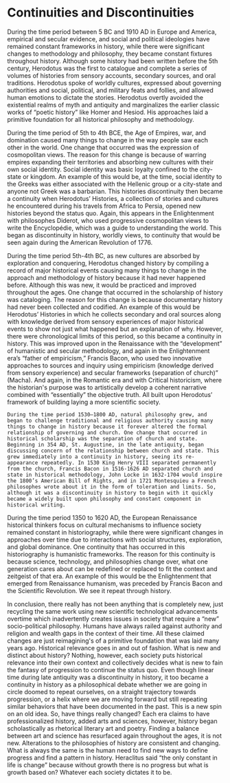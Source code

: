 # Continuities and Discontinuities	

During the time period between 5 BC and 1910 AD in Europe and America, empirical and secular evidence, and social and political ideologies have remained constant frameworks in history, while there were significant changes to methodology and philosophy, they became constant fixtures throughout history. Although some history had been written before the 5th century, Herodotus was the first to catalogue and complete a series of volumes of histories from sensory accounts, secondary sources, and oral traditions. Herodotus spoke of worldly cultures, expressed about governing authorities and social, political, and military feats and follies, and allowed human emotions to dictate the stories. Herodotus overtly avoided the existential realms of myth and antiquity and marginalizes the earlier classic works of “poetic history” like Homer and Hesiod. His approaches laid a primitive foundation for all historical philosophy and methodology. 

During the time period of 5th to 4th BCE, the Age of Empires, war, and domination caused many things to change in the way people saw each other in the world. One change that occurred was the expression of cosmopolitan views. The reason for this change is because of warring empires expanding their territories and absorbing new cultures with their own social identity. Social identity was basic loyalty confined to the city-state or kingdom. An example of this would be, at the time, social identity to the Greeks was either associated with the Hellenic group or a city-state and anyone not Greek was a barbarian. This histories discontinuity then became a continuity when Herodotus’ Histories, a collection of stories and cultures he encountered during his travels from Africa to Persia, opened new histories beyond the status quo. Again, this appears in the Enlightenment with philosophes Diderot, who used progressive cosmopolitan views to write the Encyclopédie, which was a guide to understanding the world. This began as discontinuity in history, worldly views, to continuity that would be seen again during the American Revolution of 1776. 

During the time period 5th-4th BC, as new cultures are absorbed by exploration and conquering, Herodotus changed history by compiling a record of major historical events causing many things to change in the approach and methodology of history because it had never happened before. Although this was new, it would be practiced and improved throughout the ages. One change that occurred in the scholarship of history was cataloging. The reason for this change is because documentary history had never been collected and codified. An example of this would be Herodotus’ Histories in which he collects secondary and oral sources along with knowledge derived from sensory experiences of major historical events to show not just what happened but an explanation of why. However, there were chronological limits of this period, so this became a continuity in history. This was improved upon in the Renaissance with the “development” of humanistic and secular methodology, and again in the Enlightenment era’s “father of empiricism,” Francis Bacon, who used two innovative approaches to sources and inquiry using empiricism (knowledge derived from sensory experience) and secular frameworks (separation of church)” (Macha). And again, in the Romantic era and with Critical historicism, where the historian's purpose was to artistically develop a coherent narrative combined with “essentially” the objective truth. All built upon Herodotus’ framework of building laying a more scientific society. 

	During the time period 1530–1800 AD, natural philosophy grew, and began to challenge traditional and religious authority causing many things to change in history because it forever altered the formal relationship of governing and church. One change that occurred in historical scholarship was the separation of church and state. Beginning in 354 AD, St. Augustine, in the late antiquity, began discussing concern of the relationship between church and state. This grew immediately into a continuity in history, seeing its re-appearance repeatedly. In 1530 King Henry VIII separated permanently from the church, Francis Bacon in 1516-1626 AD separated church and state in historical methodology, John Locke in 1632-1704 would inspire the 1800’s American Bill of Rights, and in 1721 Montesquieu a French philosophes wrote about it in the form of toleration and limits. So, although it was a discontinuity in history to begin with it quickly became a widely built upon philosophy and constant component in historical writing. 

During the time period 1350 to 1620 AD, the European Renaissance historical thinkers focus on cultural mechanisms to influence society remained constant in historiography, while there were significant changes in approaches over time due to interactions with social structures, exploration, and global dominance. One continuity that has occurred in this historiography is humanistic frameworks. The reason for this continuity is because science, technology, and philosophies change over, what one generation cares about can be redefined or replaced to fit the context and zeitgeist of that era. An example of this would be the Enlightenment that emerged from Renaissance humanism, was preceded by Francis Bacon and the Scientific Revolution. We see it repeat through history. 

In conclusion, there really has not been anything that is completely new, just recycling the same work using new scientific technological advancements overtime which inadvertently creates issues in society that require a “new” socio-political philosophy. Humans have always railed against authority and religion and wealth gaps in the context of their time. All these claimed changes are just reimagining's of a primitive foundation that was laid many years ago. Historical relevance goes in and out of fashion. What is new and distinct about history? Nothing, however, each society puts historical relevance into their own context and collectively decides what is new to fain the fantasy of progression to continue the status quo. Even though linear time during late antiquity was a discontinuity in history, it too became a continuity in history as a philosophical debate whether we are going in circle doomed to repeat ourselves, on a straight trajectory towards progression, or a helix where we are moving forward but still repeating similar behaviors that have been documented in the past. This is a new spin on an old idea. So, have things really changed? Each era claims to have professionalized history, added arts and sciences, however, history began scholastically as rhetorical literary art and poetry. Finding a balance between art and science has resurfaced again throughout the ages, it is not new. Alterations to the philosophies of history are consistent and changing. What is always the same is the human need to find new ways to define progress and find a pattern in history. Heraclitus said “the only constant in life is change” because without growth there is no progress but what is growth based on? Whatever each society dictates it to be. 

 
